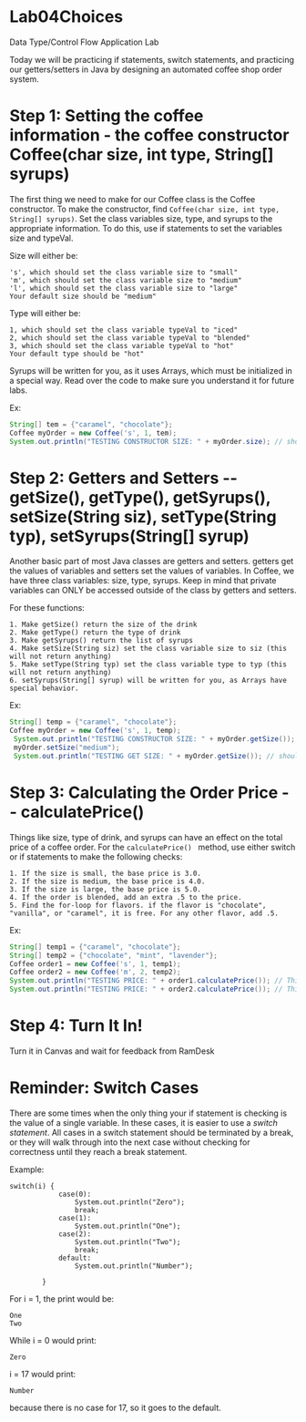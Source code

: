 # Lab04Choices
Data Type/Control Flow Application Lab

Today we will be practicing if statements, switch statements, and practicing our getters/setters in Java by designing an automated coffee shop order system.

# Step 1: Setting the coffee information - the coffee constructor Coffee(char size, int type, String\[] syrups)
The first thing we need to make for our Coffee class is the Coffee constructor. To make the constructor, find `Coffee(char size, int type, String[] syrups)`. Set the class variables size, type, and syrups to the appropriate information. To do this, use if statements to set the variables size and typeVal.
 
Size will either be: 
 ```
's', which should set the class variable size to "small"
'm', which should set the class variable size to "medium"
'l', which should set the class variable size to "large"
Your default size should be "medium"
 ``` 
Type will either be:
 ```
 1, which should set the class variable typeVal to "iced"
 2, which should set the class variable typeVal to "blended"
 3, which should set the class variable typeVal to "hot"
 Your default type should be "hot"
  ```

Syrups will be written for you, as it uses Arrays, which must be initialized in a special way. Read over the code to make sure you understand it for future labs.

   Ex: 
   ```java
   String[] tem = {"caramel", "chocolate"};
   Coffee myOrder = new Coffee('s', 1, tem);
   System.out.println("TESTING CONSTRUCTOR SIZE: " + myOrder.size); // should return "small" 
```
# Step 2: Getters and Setters -- getSize(), getType(), getSyrups(), setSize(String siz), setType(String typ), setSyrups(String\[] syrup)
Another basic part of most Java classes are getters and setters. getters get the values of variables and setters set the values of variables. In Coffee, we have three class variables: size, type, syrups. Keep in mind that private variables can ONLY be accessed outside of the class by getters and setters. 

For these functions:
```
1. Make getSize() return the size of the drink
2. Make getType() return the type of drink
3. Make getSyrups() return the list of syrups
4. Make setSize(String siz) set the class variable size to siz (this will not return anything)
5. Make setType(String typ) set the class variable type to typ (this will not return anything)
6. setSyrups(String[] syrup) will be written for you, as Arrays have special behavior.
```

  Ex: 
  ```java
  String[] temp = {"caramel", "chocolate"};
  Coffee myOrder = new Coffee('s', 1, temp);
   System.out.println("TESTING CONSTRUCTOR SIZE: " + myOrder.getSize()); // should return "small" 
   myOrder.setSize("medium");
   System.out.println("TESTING GET SIZE: " + myOrder.getSize()); // should return "medium"
```
# Step 3: Calculating the Order Price -- calculatePrice()
Things like size, type of drink, and syrups can have an effect on the total price of a coffee order. For the   `calculatePrice() ` method, use either switch or if statements to make the following checks:

 ```
 1. If the size is small, the base price is 3.0. 
 2. If the size is medium, the base price is 4.0. 
 3. If the size is large, the base price is 5.0.
 4. If the order is blended, add an extra .5 to the price.
 5. Find the for-loop for flavors. if the flavor is "chocolate", "vanilla", or "caramel", it is free. For any other flavor, add .5.
 ```

  Ex: 
  ```java
  String[] temp1 = {"caramel", "chocolate"};
  String[] temp2 = {"chocolate", "mint", "lavender"};
  Coffee order1 = new Coffee('s', 1, temp1);
  Coffee order2 = new Coffee('m', 2, temp2);
  System.out.println("TESTING PRICE: " + order1.calculatePrice()); // This should return 3.0
  System.out.println("TESTING PRICE: " + order2.calculatePrice()); // This should return 5.5
```


# Step 4: Turn It In!
  Turn it in Canvas and wait for feedback from RamDesk

# Reminder: Switch Cases
There are some times when the only thing your if statement is checking is the value of a single variable. In these cases, it is easier to use a *switch statement*. All cases in a switch statement should be terminated by a break, or they will walk through into the next case without checking for correctness until they reach a break statement.

Example:
```
switch(i) {
            case(0):
                System.out.println("Zero");
                break;
            case(1):
                System.out.println("One");
            case(2):
                System.out.println("Two");
                break;
            default:
                System.out.println("Number");
            
        }
  ```
  For i = 1, the print would be:
  ```
  One
  Two
  ```
  While i = 0 would print:
  ```
  Zero
  ```
  i = 17 would print:
  ```
  Number
  ```
  because there is no case for 17, so it goes to the default.
